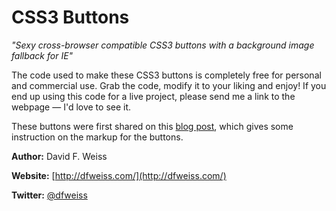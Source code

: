 # CSS3 Buttons

*"Sexy cross-browser compatible CSS3 buttons with a background image fallback for IE"*

The code used to make these CSS3 buttons is completely free for personal and commercial use. Grab the code, modify it to your liking and enjoy! If you end up using this code for a live project, please send me a link to the webpage &mdash; I'd love to see it.

These buttons were first shared on this [blog post](http://www.webdesigndev.com/web-development/css3-buttons-for-every-web-browser), which gives some instruction on the markup for the buttons.

**Author:** David F. Weiss

**Website:** [http://dfweiss.com/](http://dfweiss.com/)

**Twitter:** [@dfweiss](http://twitter.com/dfweiss)
